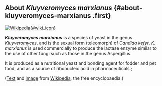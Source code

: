 About *Kluyveromyces marxianus* {#about-kluyveromyces-marxianus .first}
-------------------------------

[![Wikipedia](/img/wikipedia_logo_v2_en.png){#wiki_icon}](http://en.wikipedia.org/wiki/Kluyveromyces_marxianus)

***Kluyveromyces marxianus*** is a species of yeast in the genus
*Kluyveromyces*, and is the sexual form (teleomorph) of *Candida kefyr*.
*K. marxianus* is used commercially to produce the lactase enzyme
similar to the use of other fungi such as those in the genus
Aspergillus.

It is produced as a nutritional yeast and bonding agent for fodder and
pet food, and as a source of ribonucleic acid in pharmaceuticals.;

([Text](http://en.wikipedia.org/wiki/Kluyveromyces_marxianus) and
[image](https://commons.wikimedia.org/wiki/File:Kluyveromyces_marxianus_colonies.jpg)
from [Wikipedia](http://en.wikipedia.org/), the free encyclopaedia.)

